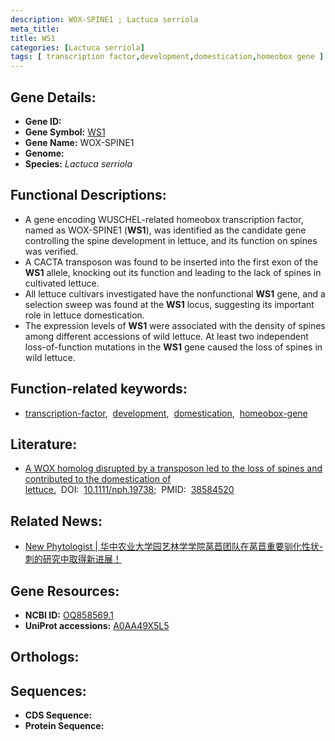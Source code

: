 ```yaml
---
description: WOX-SPINE1 ; Lactuca serriola
meta_title:
title: WS1
categories: [Lactuca serriola]
tags: [ transcription factor,development,domestication,homeobox gene ]
---
```


## Gene Details:
- **Gene ID:** []()
- **Gene Symbol:** <u>WS1</u>
- **Gene Name:** WOX-SPINE1
- **Genome:** 
- **Species:** *Lactuca serriola*

## Functional Descriptions:
   - A gene encoding WUSCHEL-related homeobox transcription factor, named as WOX-SPINE1 (**WS1**), was identified as the candidate gene controlling the spine development in lettuce, and its function on spines was verified.
   - A CACTA transposon was found to be inserted into the first exon of the **WS1** allele, knocking out its function and leading to the lack of spines in cultivated lettuce.
   - All lettuce cultivars investigated have the nonfunctional **WS1** gene, and a selection sweep was found at the **WS1** locus, suggesting its important role in lettuce domestication.
   - The expression levels of **WS1** were associated with the density of spines among different accessions of wild lettuce. At least two independent loss-of-function mutations in the **WS1** gene caused the loss of spines in wild lettuce.

## Function-related keywords:
   - [transcription-factor](/tags/transcription-factor/),&nbsp;&nbsp;[development](/tags/development/),&nbsp;&nbsp;[domestication](/tags/domestication/),&nbsp;&nbsp;[homeobox-gene](/tags/homeobox-gene/)

## Literature:
   - [A WOX homolog disrupted by a transposon led to the loss of spines and contributed to the domestication of lettuce.](https://www.doi.org/10.1111/nph.19738)&nbsp;&nbsp;DOI:&nbsp;&nbsp;[10.1111/nph.19738](https://www.doi.org/10.1111/nph.19738);&nbsp;&nbsp;PMID:&nbsp;&nbsp;[38584520](https://pubmed.ncbi.nlm.nih.gov/38584520/)

## Related News:
   - [New Phytologist | 华中农业大学园艺林学学院莴苣团队在莴苣重要驯化性状-刺的研究中取得新进展！](https://mp.weixin.qq.com/s?__biz=Mzg3MDEwNDEyMg==&mid=2247566274&idx=2&sn=f8b491811eebb4ffa9786c35b59c305a&chksm=cf25f45fa3570cfe5813b048d315921a038a9d6b9ffbdd09ef2ba4524ce67d832fdf4b254fa7&scene=27#wechat_redirect)

## Gene Resources:
- **NCBI ID:**  [OQ858569.1](https://www.ncbi.nlm.nih.gov/search/all/?term=OQ858569.1)
- **UniProt accessions:**  [A0AA49X5L5](https://www.uniprot.org/uniprotkb/A0AA49X5L5/entry)

## Orthologs:

## Sequences:
- **CDS Sequence:**
- **Protein Sequence:**
